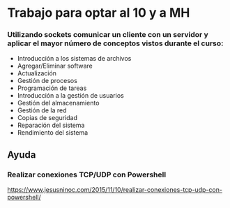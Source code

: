 # Trabajo para optar al 10 y a MH
### Utilizando sockets comunicar un cliente con un servidor y aplicar el mayor número de conceptos vistos durante el curso:
- Introducción a los sistemas de archivos
- Agregar/Eliminar software
- Actualización
- Gestión de procesos
- Programación de tareas
- Introducción a la gestión de usuarios
- Gestión del almacenamiento
- Gestión de la red
- Copias de seguridad
- Reparación del sistema
- Rendimiento del sistema

## Ayuda
### Realizar conexiones TCP/UDP con Powershell
https://www.jesusninoc.com/2015/11/10/realizar-conexiones-tcp-udp-con-powershell/
